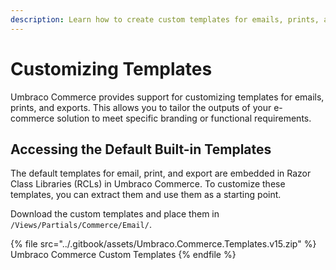 ```yaml
---
description: Learn how to create custom templates for emails, prints, and exports.
---
```


# Customizing Templates

Umbraco Commerce provides support for customizing templates for emails, prints, and exports. This allows you to tailor the outputs of your e-commerce solution to meet specific branding or functional requirements.

## Accessing the Default Built-in Templates

The default templates for email, print, and export are embedded in Razor Class Libraries (RCLs) in Umbraco Commerce. To customize these templates, you can extract them and use them as a starting point.

Download the custom templates and place them in `/Views/Partials/Commerce/Email/`.

{% file src="../.gitbook/assets/Umbraco.Commerce.Templates.v15.zip" %}
Umbraco Commerce Custom Templates
{% endfile %}

